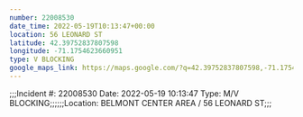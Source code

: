 ```yaml
---
number: 22008530
date_time: 2022-05-19T10:13:47+00:00
location: 56 LEONARD ST
latitude: 42.39752837807598
longitude: -71.1754623660951
type: V BLOCKING
google_maps_link: https://maps.google.com/?q=42.39752837807598,-71.1754623660951
---
```


;;;Incident #: 22008530  Date: 2022-05-19 10:13:47   Type: M/V BLOCKING;;;;;;Location: BELMONT CENTER AREA / 56 LEONARD ST;;;
